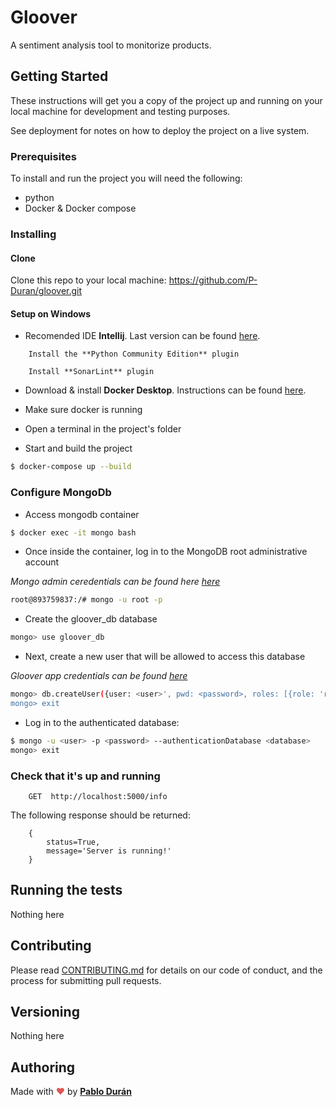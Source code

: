 # Gloover

A sentiment analysis tool to monitorize products.

## Getting Started

These instructions will get you a copy of the project up and running on your local machine for development and testing purposes.

See deployment for notes on how to deploy the project on a live system.

### Prerequisites

To install and run the project you will need the following:

* python
* Docker & Docker compose


### Installing

#### Clone

Clone this repo to your local machine: <https://github.com/P-Duran/gloover.git>

#### Setup on Windows

* Recomended IDE **Intellij**. Last version can be found [here](https://www.jetbrains.com/idea/download/).

```
    Install the **Python Community Edition** plugin
```
```
    Install **SonarLint** plugin
```

* Download & install **Docker Desktop**. Instructions can be found [here](https://docs.docker.com/docker-for-windows/install/).
  
* Make sure docker is running
  
* Open a terminal in the project's folder
  
* Start and build the project
```sh
$ docker-compose up --build
```

### Configure MongoDb
* Access mongodb container
```sh
$ docker exec -it mongo bash
```
* Once inside the container, log in to the MongoDB root administrative account

*Mongo admin ceredentials can be found here [here](docker-compose.yml)*
```sh
root@893759837:/# mongo -u root -p
```
* Create the gloover_db database
```sh
mongo> use gloover_db
```
* Next, create a new user that will be allowed to access this database

*Gloover app credentials can be found [here](docker-compose.yml)*
```sh
mongo> db.createUser({user: <user>', pwd: <password>, roles: [{role: 'readWrite', db: <database>}]})
mongo> exit
```
* Log in to the authenticated database:
```sh
$ mongo -u <user> -p <password> --authenticationDatabase <database>
mongo> exit
```

### Check that it's up and running
```
    GET  http://localhost:5000/info
```
The following response should be returned:
```
    {
        status=True,
        message='Server is running!'
    }
```


## Running the tests
Nothing here

## Contributing

Please read [CONTRIBUTING.md](CONTRIBUTING.md) for details on our code of conduct, and the process for submitting pull requests.

## Versioning


Nothing here


## Authoring

Made with <span style="color: #e25555;">&#9829;</span> by [**Pablo Durán**](https://github.com/P-Duran)
